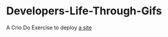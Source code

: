# Developers-Life-Through-Gifs
A Crio.Do Exercise to deploy [a site](https://dionnenoellabarretto.github.io/Developers-Life-Through-Gifs/)
